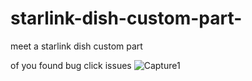 # starlink-dish-custom-part-
meet a starlink dish custom part

of you found bug click issues
![Capture1](https://user-images.githubusercontent.com/121486721/222933248-39c47f61-c450-4e1f-a4a2-d7314486109e.PNG)
